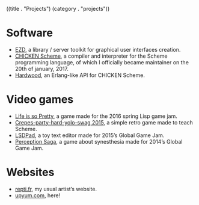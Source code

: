 ((title . "Projects")
 (category . "projects"))

Software
========

- [EZD](/cgit.cgi/ezd), a library / server toolkit for graphical user interfaces creation.
- [CHICKEN Scheme](https://call-cc.org/), a compiler and interpreter for the Scheme programming language, of which I officially became maintainer on the 20th of january, 2017.
- [Hardwood](http://wiki.call-cc.org/eggref/4/hardwood), an Erlang-like API for CHICKEN Scheme.

Video games
===========

- [Life is so Pretty](project/life-is-so-pretty.xhtml), a game made for the 2016 spring Lisp game jam.
- [Crepes-party-hard-yolo-swag 2015](project/cphys2015.xhtml), a simple retro game made to teach Scheme.
- [LSDPad](project/lsdpad.xhtml), a toy text editor made for 2015’s Global Game Jam.
- [Perception Saga](project/perception-saga.xhtml), a game about synesthesia made for 2014’s Global Game Jam.

Websites
========

- [repti.fr](https://repti.fr), my usual artist’s website.
- [upyum.com](https://www.upyum.com), here!